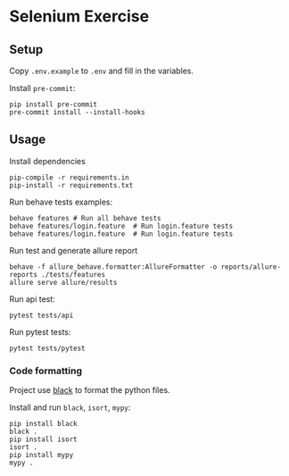 # Selenium Exercise

## Setup

Copy `.env.example` to `.env` and fill in the variables.

Install `pre-commit`:

    pip install pre-commit
    pre-commit install --install-hooks

## Usage

Install dependencies

    pip-compile -r requirements.in
    pip-install -r requirements.txt

Run behave tests examples:

    behave features # Run all behave tests
    behave features/login.feature  # Run login.feature tests
    behave features/login.feature  # Run login.feature tests

Run test and generate allure report

    behave -f allure_behave.formatter:AllureFormatter -o reports/allure-reports ./tests/features  
    allure serve allure/results

Run api test:
    
    pytest tests/api

Run pytest tests:

    pytest tests/pytest

### Code formatting

Project use [black](https://github.com/ambv/black/) to format the python files.

Install and run `black`, `isort`, `mypy`:

    pip install black
    black .
    pip install isort
    isort .
    pip install mypy
    mypy .
